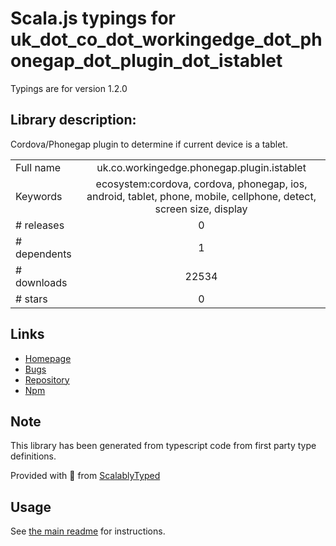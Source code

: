 
# Scala.js typings for uk_dot_co_dot_workingedge_dot_phonegap_dot_plugin_dot_istablet

Typings are for version 1.2.0

## Library description:
Cordova/Phonegap plugin to determine if current device is a tablet.

|                    |                 |
| ------------------ | :-------------: |
| Full name          | uk.co.workingedge.phonegap.plugin.istablet |
| Keywords           | ecosystem:cordova, cordova, phonegap, ios, android, tablet, phone, mobile, cellphone, detect, screen size, display |
| # releases         | 0 |
| # dependents       | 1 |
| # downloads        | 22534 |
| # stars            | 0 |

## Links
- [Homepage](https://github.com/dpa99c/phonegap-istablet#readme)
- [Bugs](https://github.com/dpa99c/phonegap-istablet/issues)
- [Repository](https://github.com/dpa99c/phonegap-istablet)
- [Npm](https://www.npmjs.com/package/uk.co.workingedge.phonegap.plugin.istablet)
    


## Note
This library has been generated from typescript code from first party type definitions.

Provided with :purple_heart: from [ScalablyTyped](https://github.com/oyvindberg/ScalablyTyped)

## Usage
See [the main readme](../../readme.md) for instructions.


